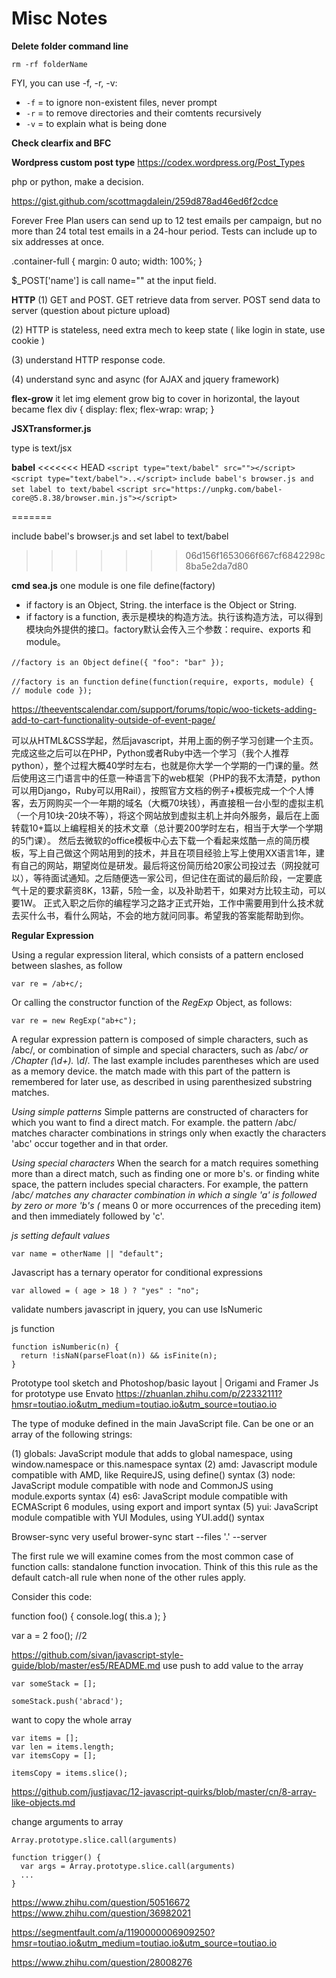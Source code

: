 # Misc Notes

**Delete folder command line**

`rm -rf folderName`

FYI, you can use -f, -r, -v:

* `-f` = to ignore non-existent files, never prompt
* `-r` = to remove directories and their comtents recursively
* `-v` = to explain what is being done

**Check clearfix and BFC**

**Wordpress custom post type**
https://codex.wordpress.org/Post_Types

php or python, make a decision.

<?php if( is_page_template('kids-dentist')) {
       echo 'hihi';
    }
    else {
        $page_template = get_page_template_slug();
        echo $page_template;
     }
     ?>


<?php
            if (is_active_sidebar('sidebar')){
                echo "col-sm-9";
            } else {
                echo "col-sm-12";
            }
        ?>

https://gist.github.com/scottmagdalein/259d878ad46ed6f2cdce

Forever Free Plan users can send up to 12 test emails per campaign, but no more than 24 total test emails in a 24-hour period. Tests can include up to six addresses at once.

.container-full {
  margin: 0 auto;
  width: 100%;
}

$_POST['name'] is call name="" at the input field.

**HTTP**
(1) GET and POST. GET retrieve data from server. POST send data to server (question about picture upload)

(2) HTTP is stateless, need extra mech to keep state ( like login in state, use cookie )

(3) understand HTTP response code.

(4) understand sync and async (for AJAX and jquery framework)

**flex-grow**
it let img element grow big to cover in horizontal, the layout became flex
div {
  display: flex;
  flex-wrap: wrap;
}

**JSXTransformer.js**
<script type="text/jsx" src=""></script>
<script type="text/jsx">..</script>
type is text/jsx

**babel**
<<<<<<< HEAD
`<script type="text/babel" src=""></script>`
`<script type="text/babel">..</script>`
`include babel's browser.js and set label to text/babel`
`<script src="https://unpkg.com/babel-core@5.8.38/browser.min.js"></script>`

=======
<script type="text/babel" src=""></script>
<script type="text/babel">..</script>
include babel's browser.js and set label to text/babel
<script src="https://unpkg.com/babel-core@5.8.38/browser.min.js"></script>
>>>>>>> 06d156f1653066f667cf6842298c8ba5e2da7d80

**cmd sea.js**
one module is one file
define(factory)
* if factory is an Object, String. the interface is the Object or String.
* if factory is a function, 表示是模块的构造方法。执行该构造方法，可以得到模块向外提供的接口。factory默认会传入三个参数：require、exports 和 module。

`//factory is an Object`
`define({ "foo": "bar" });`

`//factory is an function`
`define(function(require, exports, module) { // module code });`

https://theeventscalendar.com/support/forums/topic/woo-tickets-adding-add-to-cart-functionality-outside-of-event-page/

可以从HTML&CSS学起，然后javascript，并用上面的例子学习创建一个主页。完成这些之后可以在PHP，Python或者Ruby中选一个学习（我个人推荐python），整个过程大概40学时左右，也就是你大学一个学期的一门课的量。然后使用这三门语言中的任意一种语言下的web框架（PHP的我不太清楚，python可以用Django，Ruby可以用Rail），按照官方文档的例子+模板完成一个个人博客，去万网购买一个一年期的域名（大概70块钱），再直接租一台小型的虚拟主机（一个月10块-20块不等），将这个网站放到虚拟主机上并向外服务，最后在上面转载10+篇以上编程相关的技术文章（总计要200学时左右，相当于大学一个学期的5门课）。
然后去微软的office模板中心去下载一个看起来炫酷一点的简历模板，写上自己做这个网站用到的技术，并且在项目经验上写上使用XX语言1年，建有自己的网站，期望岗位是研发。最后将这份简历给20家公司投过去（网投就可以），等待面试通知。之后随便选一家公司，但记住在面试的最后阶段，一定要底气十足的要求薪资8K，13薪，5险一金，以及补助若干，如果对方比较主动，可以要1W。
正式入职之后你的编程学习之路才正式开始，工作中需要用到什么技术就去买什么书，看什么网站，不会的地方就问同事。希望我的答案能帮助到你。

**Regular Expression**

Using a regular expression literal, which consists of a pattern enclosed between slashes, as follow

```
var re = /ab+c/;

```

Or calling the constructor function of the *RegExp* Object, as follows:
```
var re = new RegExp("ab+c");
```
A regular expression pattern is composed of simple characters, such as /abc/, or combination of simple and special characters, such as /ab*c/ or /Chapter (\d+)\. \d*/. The last example includes parentheses which are used as a memory device. the match made with this part of the pattern is remembered for later use, as described in using parenthesized substring matches.

*Using simple patterns*
Simple patterns are constructed of characters for which you want to find a direct match. For example. the pattern /abc/ matches character combinations in strings only when exactly the characters 'abc' occur together and in that order.

*Using special characters*
When the search for a match requires something more than a direct match, such as finding one or more b's. or finding white space, the pattern includes special characters. For example, the pattern /ab*c/ matches any character combination in which a single 'a' is followed by zero or more 'b's (* means 0 or more occurrences of the preceding item) and then immediately followed by 'c'.

*js setting default values*
```
var name = otherName || "default";
```

Javascript has a ternary operator for conditional expressions
```
var allowed = ( age > 18 ) ? "yes" : "no";
```

validate numbers javascript
in jquery, you can use IsNumeric

js function
```
function isNumberic(n) {
  return !isNaN(parseFloat(n)) && isFinite(n);
}
```
Prototype tool
sketch and Photoshop/basic layout | Origami and Framer Js for prototype
use Envato
https://zhuanlan.zhihu.com/p/22332111?hmsr=toutiao.io&utm_medium=toutiao.io&utm_source=toutiao.io


The type of moduke defined in the main JavaScript file. Can be one or an array of the following strings:

(1) globals: JavaScript module that adds to global namespace, using window.namespace or this.namespace syntax
(2) amd: Javascript module compatible with AMD, like RequireJS, using define() syntax
(3) node: JavaScript module compatible with node and CommonJS using module.exports syntax
(4) es6: JavaScript module compatible with ECMAScript 6 modules, using export and import syntax
(5) yui: JavaScript module compatible with YUI Modules, using YUI.add() syntax


Browser-sync very useful
brower-sync start --files '.' --server

The first rule we will examine comes from the most common case of function calls: standalone function invocation. Think of this this rule as the default catch-all rule when none of the other rules apply.

Consider this code:

function foo() {
  console.log( this.a );
}

var a = 2
foo(); //2

https://github.com/sivan/javascript-style-guide/blob/master/es5/README.md
use push to add value to the array
```
var someStack = [];

someStack.push('abracd');
````

want to copy the whole array
```
var items = [];
var len = items.length;
var itemsCopy = [];

itemsCopy = items.slice();
```
https://github.com/justjavac/12-javascript-quirks/blob/master/cn/8-array-like-objects.md

change arguments to array
```
Array.prototype.slice.call(arguments)

function trigger() {
  var args = Array.prototype.slice.call(arguments)
  ...
}
```

https://www.zhihu.com/question/50516672
https://www.zhihu.com/question/36982021

https://segmentfault.com/a/1190000006909250?hmsr=toutiao.io&utm_medium=toutiao.io&utm_source=toutiao.io

https://www.zhihu.com/question/28008276

